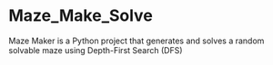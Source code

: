 # Maze_Make_Solve
Maze Maker is a Python project that generates and solves a random solvable maze using Depth-First Search (DFS)
